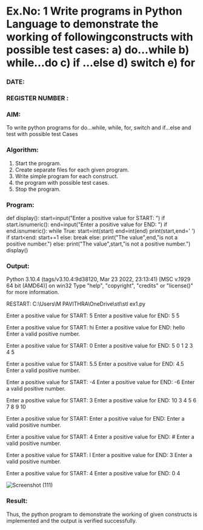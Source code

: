 # Ex.No: 1 Write programs in Python Language to demonstrate the working of followingconstructs with possible test cases: a) do…while b) while…do c) if …else d) switch e) for 

### DATE:                                                                            
### REGISTER NUMBER : 

### AIM:  
To write python programs for do…while, while, for, switch and if…else and test with possible test 
Cases 
 
### Algorithm:
1. Start the program.
2. Create separate files for each given program.
3. Write simple program for each construct.
4.  the program with possible test cases.
5. Stop the program.
### Program:
def display():
start=input("Enter a positive value for START: ")
if start.isnumeric():
end=input("Enter a positive value for END: ")
if end.isnumeric():
while True:
start=int(start)
end=int(end)
print(start,end=' ')
if start<end:
start+=1
else:
break
else:
print("The value",end,"is not a positive number.")
else:
print("The value",start,"is not a positive number.")
display()


### Output:
Python 3.10.4 (tags/v3.10.4:9d38120, Mar 23 2022, 23:13:41) [MSC v.1929 64 bit (AMD64)] on win32
Type "help", "copyright", "credits" or "license()" for more information.

 RESTART: C:\Users\M PAVITHRA\OneDrive\stl\stl ex1.py
 
Enter a positive value for START: 5
Enter a positive value for END: 5
5 

Enter a positive value for START: hi
Enter a positive value for END: hello
Enter a valid positive number.

Enter a positive value for START: 0
Enter a positive value for END: 5
0 1 2 3 4 5 

Enter a positive value for START: 5.5
Enter a positive value for END: 4.5
Enter a valid positive number.

Enter a positive value for START: -4
Enter a positive value for END: -6
Enter a valid positive number.

Enter a positive value for START: 3
Enter a positive value for END: 10
3 4 5 6 7 8 9 10 

Enter a positive value for START: 
Enter a positive value for END: 
Enter a valid positive number.
 
Enter a positive value for START: 4
Enter a positive value for END: #
Enter a valid positive number.

Enter a positive value for START: l
Enter a positive value for END: 3
Enter a valid positive number.

Enter a positive value for START: 4
Enter a positive value for END: 0
4 

![Screenshot (111)](https://github.com/user-attachments/assets/df3681bc-75c6-4a5b-bdfd-3a5c2db3eda3)

### Result:
Thus, the python program to demonstrate the working of given constructs is implemented and the output is verified successfully.


